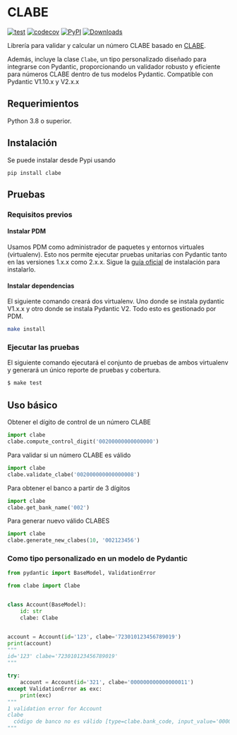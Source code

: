 # CLABE

[![test](https://github.com/cuenca-mx/clabe-python/workflows/test/badge.svg)](https://github.com/cuenca-mx/clabe-python/actions?query=workflow%3Atest)
[![codecov](https://codecov.io/gh/cuenca-mx/clabe-python/branch/main/graph/badge.svg)](https://codecov.io/gh/cuenca-mx/clabe-python)
[![PyPI](https://img.shields.io/pypi/v/clabe.svg)](https://pypi.org/project/clabe/)
[![Downloads](https://pepy.tech/badge/clabe)](https://pepy.tech/project/clabe)

Librería para validar y calcular un número CLABE basado en
[CLABE](https://es.wikipedia.org/wiki/CLABE).

Además, incluye la clase `Clabe`, un tipo personalizado diseñado
para integrarse con Pydantic, proporcionando un validador
robusto y eficiente para números CLABE dentro de tus
modelos Pydantic. Compatible con Pydantic V1.10.x y V2.x.x

## Requerimientos

Python 3.8 o superior.

## Instalación

Se puede instalar desde Pypi usando

```
pip install clabe
```

## Pruebas

### Requisitos previos

#### Instalar PDM

Usamos PDM como administrador de paquetes y entornos virtuales (virtualenv).
Esto nos permite ejecutar pruebas unitarias con Pydantic 
tanto en las versiones 1.x.x como 2.x.x. Sigue la [guía oficial](https://pdm-project.org/en/latest/#recommended-installation-method) 
de instalación para instalarlo.

#### Instalar dependencias

El siguiente comando creará dos virtualenv. Uno donde se instala
pydantic V1.x.x y otro donde se instala Pydantic V2. Todo esto
es gestionado por PDM.

```bash
make install
```

### Ejecutar las pruebas

El siguiente comando ejecutará el conjunto de pruebas de ambos
virtualenv y generará un único reporte de pruebas y cobertura.

```bash
$ make test
```

## Uso básico

Obtener el dígito de control de un número CLABE

```python
import clabe
clabe.compute_control_digit('00200000000000000')
```

Para validar si un número CLABE es válido

```python
import clabe
clabe.validate_clabe('002000000000000008')
```

Para obtener el banco a partir de 3 dígitos

```python
import clabe
clabe.get_bank_name('002')
```

Para generar nuevo válido CLABES

```python
import clabe
clabe.generate_new_clabes(10, '002123456')
```

### Como tipo personalizado en un modelo de Pydantic

```python
from pydantic import BaseModel, ValidationError

from clabe import Clabe


class Account(BaseModel):
    id: str
    clabe: Clabe


account = Account(id='123', clabe='723010123456789019')
print(account)
"""
id='123' clabe='723010123456789019'
"""

try:
    account = Account(id='321', clabe='000000000000000011')
except ValidationError as exc:
    print(exc)
"""
1 validation error for Account
clabe
  código de banco no es válido [type=clabe.bank_code, input_value='000000000000000011', input_type=str]
"""
```
